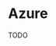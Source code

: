 # Azure

TODO

<!--
https://github.com/Devoteam/loft-01-containerisation-orchestration

https://foxutech.medium.com/setup-argocd-on-azure-kubernetes-services-9c3fa543f4b6
https://techcommunity.microsoft.com/t5/apps-on-azure-blog/getting-started-with-gitops-argo-and-azure-kubernetes-service/ba-p/3288595
-->
